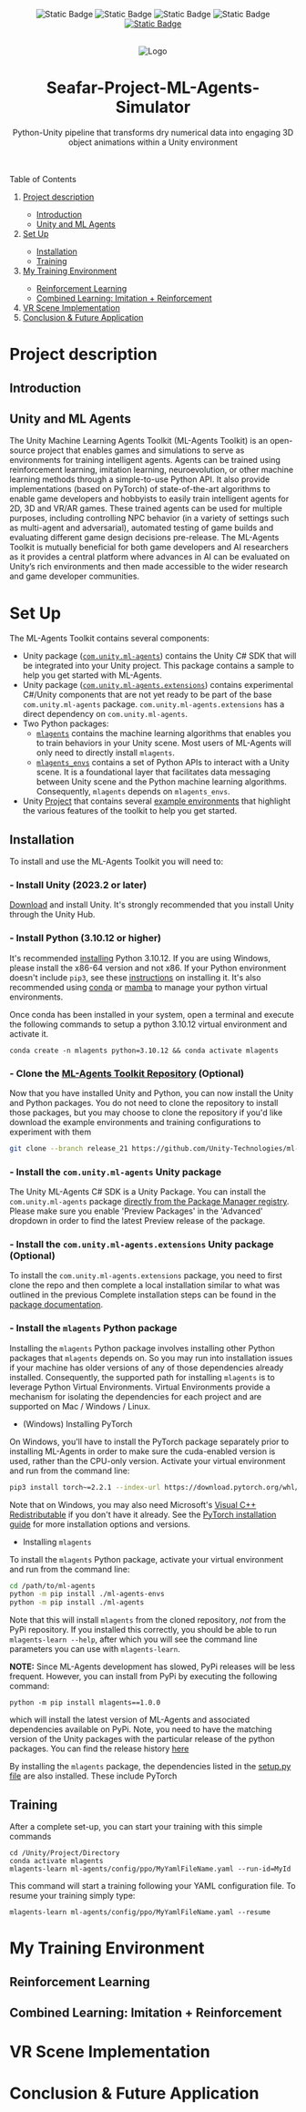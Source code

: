 <a name="readme-top"></a>
<p align="center"> 
<a><img alt="Static Badge" src="https://img.shields.io/badge/1.4-maker?style=for-the-badge&logo=github&logoColor=white&label=version&color=lightblue"></a>
<a><img alt="Static Badge" src="https://img.shields.io/badge/%2F06%2F2024-maker?style=for-the-badge&logo=clockify&logoColor=white&label=last%20edited&color=violet"></a>
<a><img alt="Static Badge" src="https://img.shields.io/badge/python-maker?style=for-the-badge&logo=python&logoColor=red&label=language&labelColor=white&color=red"></a>
<a><img alt="Static Badge" src="https://img.shields.io/badge/c%23-maker?style=for-the-badge&logo=c%23&logoColor=green&label=language&labelColor=white&color=green"></a>
<a href="https://www.linkedin.com/in/fabrizio-de-fiore/"><img alt="Static Badge" src="https://img.shields.io/badge/Linkedin-maker?style=for-the-badge&logo=linkedin&color=blue"></a>
</p>


<!-- PROJECT LOGO -->
<br />
<div align="center">
  <a>
    <img src="https://github.com/FabrizioDeFiore/Seafar-Project-ML-Agents-Simulator/assets/78561254/14488746-7ea6-47ea-a5c9-1f0619d10854" alt="Logo" ">
  </a>
  <h1 align="center">Seafar-Project-ML-Agents-Simulator</h1> 
  <p align="center">
    Python-Unity pipeline that transforms dry numerical data into engaging 3D object animations within a Unity environment    <br />
    <br />
    <br />
  </p>
</div>



<!-- TABLE OF CONTENTS -->
  <summary>Table of Contents</summary>
  <ol>
    <li><a href="#project-description">Project description</a> </li>
      <ul>
        <li><a href="#introduction">Introduction</a></li>
        <li><a href="#Unity-and-ML-Agents">Unity and ML Agents</a></li>
      </ul>
    <li><a href="#Set Up">Set Up</a></li>
      <ul>
        <li><a href="#installation">Installation</a></li>
        <li><a href="#training">Training</a></li>
      </ul>
    <li><a href="#My-training-environemnts">My Training Environment</a></li>
      <ul>
        <li><a href="#reinforcement-learning">Reinforcement Learning</a></li>
        <li><a href="#Combined-Learning:-Imitation-+-Reinforcement">Combined Learning: Imitation + Reinforcement</a></li>
      </ul>
    <li><a href="#VR-scene-implementation">VR Scene Implementation</a></li>
    <li><a href="#Conclusion-&-future-application">Conclusion & Future Application</a></li>
  </ol>



# Project description

## Introduction

## Unity and ML Agents
The Unity Machine Learning Agents Toolkit (ML-Agents Toolkit) is an open-source project that enables games and simulations to serve as environments for training intelligent agents. Agents can be trained using reinforcement learning, imitation learning, neuroevolution, or other machine learning methods through a simple-to-use Python API. It also provide implementations (based on PyTorch) of state-of-the-art algorithms to enable game developers and hobbyists to easily train intelligent agents for 2D, 3D and VR/AR games. These trained agents can be used for multiple purposes, including controlling NPC behavior (in a variety of settings such as multi-agent and adversarial), automated testing of game builds and evaluating different game design decisions pre-release. 
The ML-Agents Toolkit is mutually beneficial for both game developers and AI researchers as it provides a central platform where advances in AI can be evaluated on Unity’s rich environments and then made accessible to the wider research and game developer communities.


# Set Up

The ML-Agents Toolkit contains several components:

- Unity package ([`com.unity.ml-agents`](https://github.com/Unity-Technologies/ml-agents/tree/develop/com.unity.ml-agents)) contains the
  Unity C# SDK that will be integrated into your Unity project.  This package contains
  a sample to help you get started with ML-Agents.
- Unity package
  ([`com.unity.ml-agents.extensions`](https://github.com/Unity-Technologies/ml-agents/tree/develop/com.unity.ml-agents.extensions))
  contains experimental C#/Unity components that are not yet ready to be part
  of the base `com.unity.ml-agents` package. `com.unity.ml-agents.extensions`
  has a direct dependency on `com.unity.ml-agents`.
- Two Python packages:
  - [`mlagents`](https://github.com/Unity-Technologies/ml-agents/tree/develop/ml-agents) contains the machine learning algorithms that
    enables you to train behaviors in your Unity scene. Most users of ML-Agents
    will only need to directly install `mlagents`.
  - [`mlagents_envs`](https://github.com/Unity-Technologies/ml-agents/tree/develop/ml-agents-envs) contains a set of Python APIs to interact with
    a Unity scene. It is a foundational layer that facilitates data messaging
    between Unity scene and the Python machine learning algorithms.
    Consequently, `mlagents` depends on `mlagents_envs`.
- Unity [Project](https://github.com/Unity-Technologies/ml-agents/tree/main/Project/) that contains several
  [example environments](https://github.com/Unity-Technologies/ml-agents/blob/develop/docs/Learning-Environment-Examples.md) that highlight the
  various features of the toolkit to help you get started.

## Installation

To install and use the ML-Agents Toolkit you will need to:

### - Install Unity (2023.2 or later)
  
[Download](https://unity3d.com/get-unity/download) and install Unity. It's
strongly recommended that you install Unity through the Unity Hub.

### - Install Python (3.10.12 or higher)

It's recommended [installing](https://www.python.org/downloads/) Python 3.10.12.
If you are using Windows, please install the x86-64 version and not x86.
If your Python environment doesn't include `pip3`, see these
[instructions](https://packaging.python.org/guides/installing-using-linux-tools/#installing-pip-setuptools-wheel-with-linux-package-managers)
on installing it. It's also recommended using [conda](https://docs.conda.io/en/latest/) or [mamba](https://github.com/mamba-org/mamba) to manage your python virtual environments.

Once conda has been installed in your system, open a terminal and execute the following commands to setup a python 3.10.12 virtual environment
and activate it.

```shell
conda create -n mlagents python=3.10.12 && conda activate mlagents
```

### - Clone the [ML-Agents Toolkit Repository](https://github.com/Unity-Technologies/ml-agents) (Optional)

Now that you have installed Unity and Python, you can now install the Unity and
Python packages. You do not need to clone the repository to install those
packages, but you may choose to clone the repository if you'd like download the
example environments and training configurations to experiment with them

```sh
git clone --branch release_21 https://github.com/Unity-Technologies/ml-agents.git
```

### - Install the `com.unity.ml-agents` Unity package

The Unity ML-Agents C# SDK is a Unity Package. You can install the
`com.unity.ml-agents` package
[directly from the Package Manager registry](https://docs.unity3d.com/Manual/upm-ui-install.html).
Please make sure you enable 'Preview Packages' in the 'Advanced' dropdown in
order to find the latest Preview release of the package.

### - Install the `com.unity.ml-agents.extensions` Unity package (Optional)

To install the `com.unity.ml-agents.extensions` package, you need to first
clone the repo and then complete a local installation similar to what was
outlined in the previous
Complete installation steps can be found in the
[package documentation](https://github.com/Unity-Technologies/ml-agents/blob/develop/com.unity.ml-agents.extensions/Documentation~/com.unity.ml-agents.extensions.md#installation).

### - Install the `mlagents` Python package

Installing the `mlagents` Python package involves installing other Python
packages that `mlagents` depends on. So you may run into installation issues if
your machine has older versions of any of those dependencies already installed.
Consequently, the supported path for installing `mlagents` is to leverage Python
Virtual Environments. Virtual Environments provide a mechanism for isolating the
dependencies for each project and are supported on Mac / Windows / Linux.

- (Windows) Installing PyTorch
  
On Windows, you'll have to install the PyTorch package separately prior to
installing ML-Agents in order to make sure the cuda-enabled version is used,
rather than the CPU-only version. Activate your virtual environment and run from
the command line:

```sh
pip3 install torch~=2.2.1 --index-url https://download.pytorch.org/whl/cu121
```

Note that on Windows, you may also need Microsoft's
[Visual C++ Redistributable](https://support.microsoft.com/en-us/help/2977003/the-latest-supported-visual-c-downloads)
if you don't have it already. See the [PyTorch installation guide](https://pytorch.org/get-started/locally/)
for more installation options and versions.

- Installing `mlagents`

To install the `mlagents` Python package, activate your virtual environment and
run from the command line:

```sh
cd /path/to/ml-agents
python -m pip install ./ml-agents-envs
python -m pip install ./ml-agents
```

Note that this will install `mlagents` from the cloned repository, _not_ from the PyPi
repository. If you installed this correctly, you should be able to run
`mlagents-learn --help`, after which you will see the command
line parameters you can use with `mlagents-learn`.

**NOTE:** Since ML-Agents development has slowed, PyPi releases will be less frequent. However, you can install from PyPi by executing
the following command:

```shell
python -m pip install mlagents==1.0.0
```

which will install the latest version of ML-Agents and associated dependencies available on PyPi. Note, you need to have the matching version of
the Unity packages with the particular release of the python packages. You can find the release history [here](https://github.com/Unity-Technologies/ml-agents/releases)

By installing the `mlagents` package, the dependencies listed in the
[setup.py file](https://github.com/Unity-Technologies/ml-agents/blob/develop/ml-agents/setup.py) are also installed. These include PyTorch


## Training

After a complete set-up, you can start your training with this simple commands

```shell
cd /Unity/Project/Directory
conda activate mlagents
mlagents-learn ml-agents/config/ppo/MyYamlFileName.yaml --run-id=MyId
```
This command will start a training following your YAML configuration file. 
To resume your training simply type:

```shell
mlagents-learn ml-agents/config/ppo/MyYamlFileName.yaml --resume
```

# My Training Environment

## Reinforcement Learning

## Combined Learning: Imitation + Reinforcement


# VR Scene Implementation


# Conclusion & Future Application

